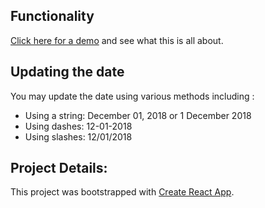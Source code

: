 ## Functionality
[Click here for a demo](https://starlimeweb.com/countdown) and see what this is all about.
## Updating the date
You may update the date using various methods including :
 - Using a string: December 01, 2018 or 1 December 2018
 - Using dashes: 12-01-2018
 - Using slashes: 12/01/2018
## Project Details:
This project was bootstrapped with [Create React App](https://github.com/facebookincubator/create-react-app).
